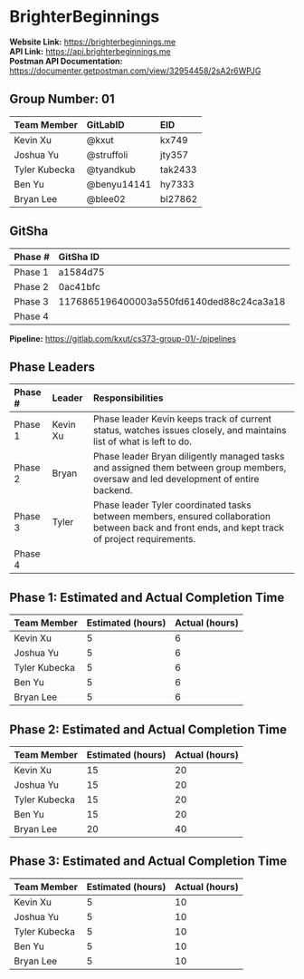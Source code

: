 # BrighterBeginnings
**Website Link:** https://brighterbeginnings.me   
**API Link:** https://api.brighterbeginnings.me    
**Postman API Documentation:** https://documenter.getpostman.com/view/32954458/2sA2r6WPJG  

## Group Number:  01
| Team Member | GitLabID    | EID         |
| :---------- | :---------- | :---------- |
| Kevin Xu | @kxut | kx749 |
| Joshua Yu | @struffoli | jty357 |
| Tyler Kubecka | @tyandkub | tak2433 |
| Ben Yu | @benyu14141 | hy7333 |
| Bryan Lee | @blee02 | bl27862 |  

## GitSha
| Phase # | GitSha ID|
| :------ | :----- |
| Phase 1 | a1584d75 |
| Phase 2 | 0ac41bfc |
| Phase 3| 1176865196400003a550fd6140ded88c24ca3a18 |
| Phase 4 |  |

**Pipeline:** https://gitlab.com/kxut/cs373-group-01/-/pipelines

## Phase Leaders
| Phase # | Leader | Responsibilities |
| :------ | :----- | :----- |
| Phase 1 | Kevin Xu | Phase leader Kevin keeps track of current status, watches issues closely, and maintains list of what is left to do. |
| Phase 2 | Bryan | Phase leader Bryan diligently managed tasks and assigned them between group members, oversaw and led development of entire backend. |
| Phase 3| Tyler | Phase leader Tyler coordinated tasks between members, ensured collaboration between back and front ends, and kept track of project requirements. |
| Phase 4 |  |

## Phase 1: Estimated and Actual Completion Time
| Team Member | Estimated (hours) | Actual (hours) |
| :---------- | :---------- | :---------- |
| Kevin Xu | 5 | 6 |
| Joshua Yu | 5 | 6 |
| Tyler Kubecka | 5 | 6 |
| Ben Yu | 5 | 6 |
| Bryan Lee | 5 | 6 |  

## Phase 2: Estimated and Actual Completion Time
| Team Member | Estimated (hours) | Actual (hours) |
| :---------- | :---------- | :---------- |
| Kevin Xu | 15 | 20 |
| Joshua Yu | 15 | 20 |
| Tyler Kubecka | 15 | 20 |
| Ben Yu | 15 | 20 |
| Bryan Lee | 20 |40 |  

## Phase 3: Estimated and Actual Completion Time
| Team Member | Estimated (hours) | Actual (hours) |
| :---------- | :---------- | :---------- |
| Kevin Xu | 5 | 10 |
| Joshua Yu | 5 | 10 |
| Tyler Kubecka | 5 | 10 |
| Ben Yu | 5 | 10 |
| Bryan Lee | 5 | 10 |  
